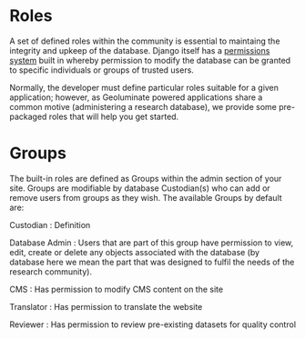 # Roles

A set of defined roles within the community is essential to maintaing the integrity and
upkeep of the database. Django itself has a [permissions system](https://docs.djangoproject.com/en/4.1/topics/auth/default/#permissions-and-authorization) built in whereby permission to modify the database can be granted to specific individuals or groups of trusted users.

Normally, the developer must define particular roles suitable for a given application; however, as Geoluminate powered applications share a common motive (administering a research database), we provide some pre-packaged roles that will help you get started.

# Groups

The built-in roles are defined as Groups within the admin section of your site. Groups are modifiable by database Custodian(s) who can add or remove users from groups as they wish. The available Groups by default are:

Custodian
: Definition

Database Admin
: Users that are part of this group have permission to view, edit, create or delete any objects associated with the database (by database here we mean the part that was designed to fulfil the needs of the research community).

CMS
: Has permission to modify CMS content on the site

Translator
: Has permission to translate the website

Reviewer
: Has permission to review pre-existing datasets for quality control

    